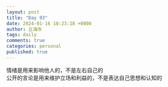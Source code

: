```yaml
---
layout: post
title: "Day 93"
date: 2024-01-16 18:23:18 +0800
author: 丘海东 
tags: daily
comments: true
categories: personal
published: true
---
```

情绪是用来影响他人的，不是左右自己的  
公开的言论是用来维护立场和利益的，不是表达自己思想和认知的
